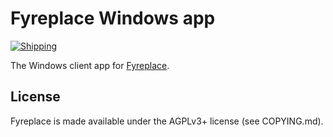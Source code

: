 # Fyreplace Windows app

[![Shipping](https://github.com/fyreplace/fyreplace-windows/actions/workflows/publishing.yml/badge.svg)](https://github.com/fyreplace/fyreplace-windows/actions/workflows/publishing.yml)

The Windows client app for [Fyreplace](https://fyreplace.net).

## License

Fyreplace is made available under the AGPLv3+ license (see COPYING.md).
